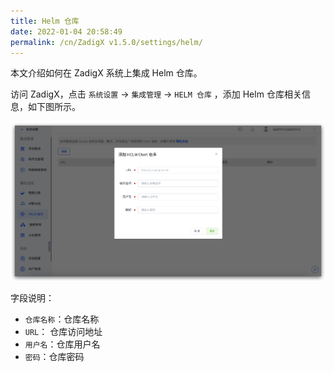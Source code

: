 ```yaml
---
title: Helm 仓库
date: 2022-01-04 20:58:49
permalink: /cn/ZadigX v1.5.0/settings/helm/
---
```


本文介绍如何在 ZadigX 系统上集成 Helm 仓库。

访问 ZadigX，点击 `系统设置` ->  `集成管理` -> `HELM 仓库` ，添加 Helm 仓库相关信息，如下图所示。

![add_helm_repository](./_images/add_helm_repository.png)

字段说明：

- `仓库名称`：仓库名称
- `URL`： 仓库访问地址
- `用户名`：仓库用户名
- `密码`：仓库密码
